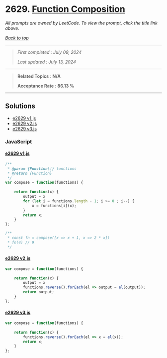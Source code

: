 # 2629. [Function Composition](<https://leetcode.com/problems/function-composition>)

*All prompts are owned by LeetCode. To view the prompt, click the title link above.*

*[Back to top](<../README.md>)*

------

> *First completed : July 09, 2024*
>
> *Last updated : July 13, 2024*

------

> **Related Topics** : **N/A**
>
> **Acceptance Rate** : **86.13 %**

------

## Solutions

- [e2629 v1.js](<../my-submissions/e2629 v1.js>)
- [e2629 v2.js](<../my-submissions/e2629 v2.js>)
- [e2629 v3.js](<../my-submissions/e2629 v3.js>)
### JavaScript
#### [e2629 v1.js](<../my-submissions/e2629 v1.js>)
```JavaScript
/**
 * @param {Function[]} functions
 * @return {Function}
 */
var compose = function(functions) {
    
    return function(x) {
        output = x
        for (let i = functions.length - 1; i >= 0 ; i--) {
            x = functions[i](x);
        }
        return x;
    }
};

/**
 * const fn = compose([x => x + 1, x => 2 * x])
 * fn(4) // 9
 */
```

#### [e2629 v2.js](<../my-submissions/e2629 v2.js>)
```JavaScript
var compose = function(functions) {
    
    return function(x) {
        output = x
        functions.reverse().forEach(el => output = el(output));
        return output;
    }
};
```

#### [e2629 v3.js](<../my-submissions/e2629 v3.js>)
```JavaScript
var compose = function(functions) {
    
    return function(x) {
        functions.reverse().forEach(el => x = el(x));
        return x;
    }
};
```

